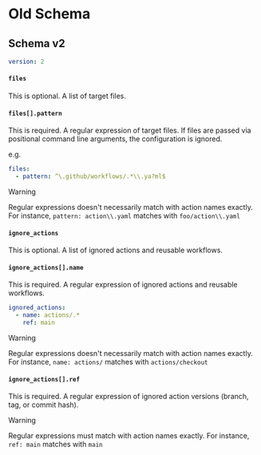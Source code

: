 # Old Schema

## Schema v2

```yaml
version: 2
```

#### `files`

This is optional.
A list of target files.

#### `files[].pattern`

This is required.
A regular expression of target files.
If files are passed via positional command line arguments, the configuration is ignored.

e.g.

```yaml
files:
  - pattern: ^\.github/workflows/.*\\.ya?ml$
```

> [!WARNING]
> Regular expressions doesn't necessarily match with action names exactly.
> For instance, `pattern: action\\.yaml` matches with `foo/action\\.yaml`

#### `ignore_actions`

This is optional. A list of ignored actions and reusable workflows.

#### `ignore_actions[].name`

This is required.
A regular expression of ignored actions and reusable workflows.

```yaml
ignored_actions:
  - name: actions/.*
    ref: main
```

> [!WARNING]
> Regular expressions doesn't necessarily match with action names exactly.
> For instance, `name: actions/` matches with `actions/checkout`

#### `ignore_actions[].ref`

This is required.
A regular expression of ignored action versions (branch, tag, or commit hash).

> [!WARNING]
> Regular expressions must match with action names exactly.
> For instance, `ref: main` matches with `main`
